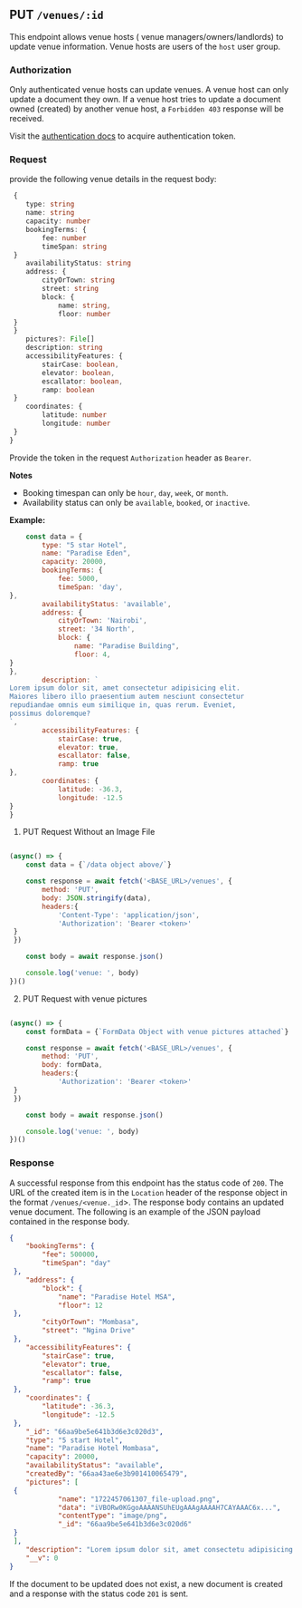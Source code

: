 ## PUT `/venues/:id`

This endpoint allows venue hosts ( venue managers/owners/landlords) to update venue information. Venue hosts are users of the `host` user group.

### Authorization
Only authenticated venue hosts can update venues. A venue host can only update a document they own. If a venue host tries to update a document owned (created) by another venue host, a `Forbidden 403` response will be received.

Visit the [authentication docs](../../../authentication/authentication.md) to acquire authentication token.

### Request
provide the following venue details in the request body:


```typescript
 {
    type: string
    name: string
    capacity: number
    bookingTerms: {
        fee: number
        timeSpan: string
 }
    availabilityStatus: string
    address: {
        cityOrTown: string
        street: string
        block: {
            name: string,
            floor: number
 }
 }
    pictures?: File[]
    description: string
    accessibilityFeatures: {
        stairCase: boolean,
        elevator: boolean,
        escallator: boolean,
        ramp: boolean
 }
    coordinates: {
        latitude: number
        longitude: number
 }
}
```

Provide the token in the request `Authorization` header as `Bearer`.

**Notes**
- Booking timespan can only be `hour`, `day`, `week`, or `month`.
- Availability status can only be `available`, `booked`, or `inactive`.

**Example:**

 ```javascript
    const data = {
        type: "5 star Hotel",
        name: "Paradise Eden",
        capacity: 20000,
        bookingTerms: {
            fee: 5000,
            timeSpan: 'day',
 },
        availabilityStatus: 'available',
        address: {
            cityOrTown: 'Nairobi',
            street: '34 North',
            block: {
                name: "Paradise Building",
                floor: 4,
 }
 },
        description: `
 Lorem ipsum dolor sit, amet consectetur adipisicing elit. 
 Maiores libero illo praesentium autem nesciunt consectetur 
 repudiandae omnis eum similique in, quas rerum. Eveniet, 
 possimus doloremque?
 `,
        accessibilityFeatures: {
            stairCase: true,
            elevator: true,
            escallator: false,
            ramp: true
 },
        coordinates: {
            latitude: -36.3,
            longitude: -12.5
 }
 }
```

1. PUT Request Without an Image File

```javascript

(async() => {
    const data = {`/data object above/`}

    const response = await fetch('<BASE_URL>/venues', {
        method: 'PUT',
        body: JSON.stringify(data),
        headers:{
            'Content-Type': 'application/json',
            'Authorization': 'Bearer <token>'
 }
 })

    const body = await response.json()

    console.log('venue: ', body)
})()
```

2. PUT Request with venue pictures

```javascript

(async() => {
    const formData = {`FormData Object with venue pictures attached`}

    const response = await fetch('<BASE_URL>/venues', {
        method: 'PUT',
        body: formData,
        headers:{
            'Authorization': 'Bearer <token>'
 }
 })

    const body = await response.json()

    console.log('venue: ', body)
})()
```

### Response

A successful response from this endpoint has the status code of `200`. The URL of the created item is in the `Location` header of the response object in the format `/venues/<venue._id`>. The response body contains an updated venue document. The following is an example of the JSON payload contained in the response body.

```json
{
    "bookingTerms": {
        "fee": 500000,
        "timeSpan": "day"
 },
    "address": {
        "block": {
            "name": "Paradise Hotel MSA",
            "floor": 12
 },
        "cityOrTown": "Mombasa",
        "street": "Ngina Drive"
 },
    "accessibilityFeatures": {
        "stairCase": true,
        "elevator": true,
        "escallator": false,
        "ramp": true
 },
    "coordinates": {
        "latitude": -36.3,
        "longitude": -12.5
 },
    "_id": "66aa9be5e641b3d6e3c020d3",
    "type": "5 start Hotel",
    "name": "Paradise Hotel Mombasa",
    "capacity": 20000,
    "availabilityStatus": "available",
    "createdBy": "66aa43ae6e3b901410065479",
    "pictures": [
 {
            "name": "1722457061307_file-upload.png",
            "data": "iVBORw0KGgoAAAANSUhEUgAAAgAAAAH7CAYAAAC6x...",
            "contentType": "image/png",
            "_id": "66aa9be5e641b3d6e3c020d6"
 }
 ],
    "description": "Lorem ipsum dolor sit, amet consectetu adipisicing elit. Maiores libero illo praesentium autem nesciunt consectetur repudiandae omnis eum similique in, quas rerum. Eveniet, possimus doloremque?",
    "__v": 0
}
```

If the document to be updated does not exist, a new document is created and a response with the status code `201` is sent.
